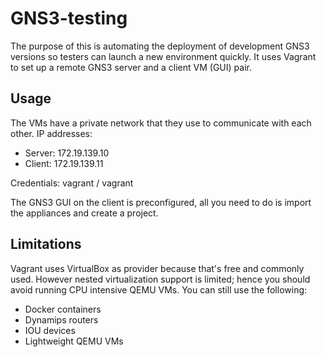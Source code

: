 # GNS3-testing
The purpose of this is automating the deployment of development GNS3 versions so testers can launch a new environment quickly. It uses Vagrant to set up a remote GNS3 server and a client VM (GUI) pair.

## Usage
The VMs have a private network that they use to communicate with each other. IP addresses:
* Server: 172.19.139.10
* Client: 172.19.139.11

Credentials: vagrant / vagrant

The GNS3 GUI on the client is preconfigured, all you need to do is import the appliances and create a project.

## Limitations
Vagrant uses VirtualBox as provider because that's free and commonly used. However nested virtualization support is limited; hence you should avoid running CPU intensive QEMU VMs. You can still use the following:
* Docker containers
* Dynamips routers
* IOU devices
* Lightweight QEMU VMs
